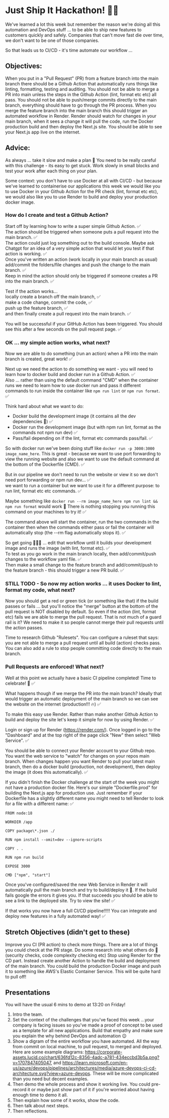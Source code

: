 # Just Ship It Hackathon! 🏴‍☠️

We've learned a lot this week but remember the reason we're doing all this automation and DevOps stuff ... to be able to ship new features to customers quickly and safely. Companies that can't move fast die over time, we don't want to be one of those companies.

So that leads us to CI/CD - it's time automate our workflow ...

## Objectives:

When you put in a "Pull Request" (PR) from a feature branch into the main branch there should be a Github Action that automatically runs things like linting, formatting, testing and auditing.
You should not be able to merge a PR into main unless the steps in the Github Action (lint, format etc etc) all pass.
You should not be able to push/merge commits directly to the main branch, everything should have to go through the PR process.
When you merge the feature branch into the main branch this should trigger an automated workflow in Render. Render should watch for changes in your main branch, when it sees a change it will pull the code, run the Docker production build and then deploy the Next.js site. You should be able to see your Next.js app live on the internet.

## Advice:

As always ... take it slow and make a plan 🙂 You need to be really careful with this challenge - its easy to get stuck. Work slowly in small blocks and test your work after each thing on your plan.

Some context: you don't have to use Docker at all with CI/CD - but because we've learned to containerise our applications this week we would like you to use Docker in your Github Action for the PR check (lint, format etc etc), we would also like you to use Render to build and deploy your production docker image.

### How do I create and test a Github Action?

Start off by learning how to write a super simple Github Action. ✅  
The action should be triggered when someone puts a pull request into the main branch. ✅  
The action could just log something out to the build console. Maybe ask Chatgpt for an idea of a very simple action that would let you test if that action is working. ✅  
Once you've written an action (work locally in your main branch as usual) add/commit the folders/file changes and push the change to the main branch. ✅  
Keep in mind the action should only be triggered if someone creates a PR into the main branch. ✅

Test if the action works...  
 locally create a branch off the main branch, ✅  
 make a code change, commit the code, ✅  
 push up the feature branch, ✅  
 and then finally create a pull request into the main branch. ✅

You will be successful if your GitHub Action has been triggered. You should see this after a few seconds on the pull request page. ✅

### OK ... my simple action works, what next?

Now we are able to do something (run an action) when a PR into the main branch is created, great work! ✅

Next up we need the action to do something we want - you will need to learn how to docker build and docker run in a Github Action. ✅  
Also ... rather than using the default command "CMD" when the container runs we need to learn how to use docker run and pass it different commands to run inside the container like `npm run lint` or `npm run format`. ✅

Think hard about what we want to do:

- Docker build the development image (it contains all the dev dependencies 🙂) ✅
- Docker run the development image (but with npm run lint, format as the commands not npm run dev) ✅
- Pass/fail depending on if the lint, format etc commands pass/fail. ✅

So with docker run we've been doing stuff like `docker run -p 3000:3000 image_name_here`. This is great - because we want to use port forwarding to view the running website and also we want to use the default command at the bottom of the Dockerfile (CMD). ✅

But in our pipeline we don't need to run the website or view it so we don't need port forwarding or npm run dev... ✅  
we want to run a container but we want to use it for a different purpose: to run lint, format etc etc commands. ✅

Maybe something like `docker run --rm image_name_here npm run lint && npm run format` would work 👀 There is nothing stopping you running this command on your machines to try it! ✅

The command above will start the container, run the two commands in the container then when the commands either pass or fail the container will automatically stop (the --rm flag automatically stops it). ✅

So get going 🏃🏼‍♂️ ... edit that workflow until it builds your development image and runs the image (with lint, format etc). ✅  
To test as you go work in the main branch locally, then add/commit/push changes to the workflow yaml file. ✅  
Then make a small change to the feature branch and add/commit/push to the feature branch - this should trigger a new PR build. ✅

### STILL TODO - So now my action works ... it uses Docker to lint, format my code, what next?

Now you should get a red or green tick (or something like that) if the build passes or fails ... but you'll notice the "merge" button at the bottom of the pull request is NOT disabled by default. So even if the action (lint, format etc) fails we are able to merge the pull request. That is not much of a guard rail is it? We need to make it so people cannot merge their pull requests until the action passes.

Time to research Github "Rulesets". You can configure a ruleset that says: you are not able to merge a pull request until all build (action) checks pass. You can also add a rule to stop people committing code directly to the main branch.

### Pull Requests are enforced! What next?

Well at this point we actually have a basic CI pipeline completed! Time to celebrate! 🎉 ✅

What happens though if we merge the PR into the main branch? Ideally that would trigger an automatic deployment of the main branch so we can see the website on the internet (production!!! 🔥) ✅

To make this easy use Render. Rather than make another Github Action to build and deploy the site let's keep it simple for now by using Render. ✅

Login or sign up for Render (https://render.com/). Once logged in go to the "Dashboard" and at the top right of the page click "New" then select "Web Service". ✅

You should be able to connect your Render account to your Github repo. You want the web service to "watch" for changes on your repos main branch. When changes happen you want Render to pull your latest main branch, then do a docker build (production, not development), then deploy the image (it does this automatically). ✅

If you didn't finish the Docker challenge at the start of the week you might not have a production docker file. Here's our simple "Dockerfile.prod" for building the Next.js app for production use. Just remember if your Dockerfile has a slightly different name you might need to tell Render to look for a file with a different name: ✅

```
FROM node:18

WORKDIR /app

COPY package\*.json ./

RUN npm install --omit=dev --ignore-scripts

COPY . .

RUN npm run build

EXPOSE 3000

CMD ["npm", "start"]
```

Once you've configured/saved the new Web Service in Render it will automatically pull the main branch and try to build/deploy it 🎉. If the build fails google the errors it gives you. If that succeeds you should be able to see a link to the deployed site. Try to view the site! ✅

If that works you now have a full CI/CD pipeline!!!!! You can integrate and deploy new features in a fully automated way! ✅

## Stretch Objectives (didn't get to these)

Improve you CI (PR action) to check more things. There are a lot of things you could check at the PR stage. Do some research into what others do 🙂 (security checks, code complexity checking etc)
Stop using Render for the CD part. Instead create another Action to handle the build and deployment of the main branch. You could build the production Docker image and push it to something like AWS's Elastic Container Service. This will be quite hard to pull off!

## Presentations

You will have the usual 6 mins to demo at 13:20 on Friday!

1. Intro the team.
2. Set the context of the challenges that you've faced this week ...your company is facing issues so you've made a proof of concept to be used as a template for all new applications. Build that empathy and make sure you explain the why behind DevOps and automation 😉
3. Show a digram of the entire workflow you have automated. All the way from commit on local machine, to pull request, to merged and deployed. Here are some example diagrams: https://corporate-assets.lucid.co/chart/636fd12c-8356-4adc-a781-434eccbd3b5a.png?v=1707847405047, and https://learn.microsoft.com/en-us/azure/devops/pipelines/architectures/media/azure-devops-ci-cd-architecture.svg?view=azure-devops. These will be more complicated than you need but decent examples.
4. Then demo the whole process and show it working live. You could pre-record it or maybe just show part of it if you're worried about having enough time to demo it all.
5. Then explain how some of it works, show the code.
6. Then talk about next steps.
7. Then reflections.
